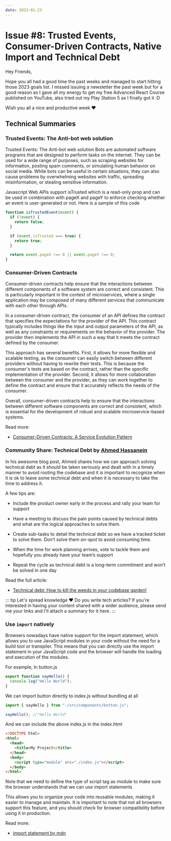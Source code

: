```yaml
---
date: 2023-01-23
---
```


# Issue #8: Trusted Events, Consumer-Driven Contracts, Native Import and Technical Debt

Hey Friends,

Hope you all had a good time the past weeks and managed to start hitting those 2023 goals list. I missed issuing a
newsletter the past week but for a good reason as I gave all my energy to get my free Advanced React Course published on
YouTube, also tried out my Play Station 5 as I finally got it :D

Wish you all a nice and productive week ❤️

## Technical Summaries

### Trusted Events: The Anti-bot web solution

Trusted Events: The Anti-bot web solution Bots are automated software programs that are designed to perform tasks on the
internet. They can be used for a wide range of purposes, such as scraping websites for information, posting spam
comments, or simulating human behavior on social media. While bots can be useful in certain situations, they can also
cause problems by overwhelming websites with traffic, spreading misinformation, or stealing sensitive information.

Javascript Web APIs support isTrusted which is a read-only prop and can be used in combination with pageX and pageY to
enforce checking whether an event is user-generated or not. Here is a sample of this code

```js
function isTrustedEvent(event) {
  if (!event) {
    return false;
  }

  if (event.isTrusted === true) {
    return true;
  }

  return event.pageX !== 0 || event.pageY !== 0;
}
```

### Consumer-Driven Contracts

Consumer-driven contracts help ensure that the interactions between different components of a software system are
correct and consistent. This is particularly important in the context of microservices, where a single application may
be composed of many different services that communicate with each other through APIs.

In a consumer-driven contract, the consumer of an API defines the contract that specifies the expectations for the
provider of the API. This contract typically includes things like the input and output parameters of the API, as well as
any constraints or requirements on the behavior of the provider. The provider then implements the API in such a way that
it meets the contract defined by the consumer.

This approach has several benefits. First, it allows for more flexible and scalable testing, as the consumer can easily
switch between different providers without having to rewrite their tests. This is because the consumer's tests are based
on the contract, rather than the specific implementation of the provider. Second, it allows for more collaboration
between the consumer and the provider, as they can work together to define the contract and ensure that it accurately
reflects the needs of the consumer.

Overall, consumer-driven contracts help to ensure that the interactions between different software components are
correct and consistent, which is essential for the development of robust and scalable microservice-based systems.

Read more:

- [Consumer-Driven Contracts: A Service Evolution Pattern](https://martinfowler.com/articles/consumerDrivenContracts.html)

### Community Share: Technical Debt by [Ahmed Hassanein](https://ahmedhassanein87.medium.com/)

In his awesome blog post, Ahmed shares how we can approach solving technical debt as it should be taken seriously and
dealt with in a timely manner to avoid rooting the codebase and it is important to recognize when it is ok to leave some
technical debt and when it is necessary to take the time to address it.

A few tips are:

- Include the product owner early in the process and rally your team for support

- Have a meeting to discuss the pain points caused by technical debts and what are the logical approaches to solve them.

- Create sub-tasks to detail the technical debt so we have a tracked ticket to solve them. Don’t solve them on-spot to
  avoid consuming time.

- When the time for work planning arrives, vote to tackle them and hopefully you already have your team’s support

- Repeat the cycle as technical debt is a long-term commitment and won’t be solved in one day

Read the full article:

- [Technical debt: How to kill the weeds in your codebase garden!](https://medium.com/front-end-weekly/technical-debt-how-to-kill-the-weeds-in-your-codebase-garden-9238a47f750e)

::: tip Let's spread knowledge ❤️
Do you write tech articles? If you're interested in having your content shared with a wider audience, please send me
your links and I'll attach a summary for it here.
:::

### Use `import` natively

Browsers nowadays have native support for the import statement, which allows you to use JavaScript modules in your code
without the need for a build tool or transpiler. This means that you can directly use the import statement in your
JavaScript code and the browser will handle the loading and execution of the modules.

For example, In button.js

```js
export function sayHello() {
  console.log("Hello World");
}
```

We can import button directly to index.js without bundling at all

```js
import { sayHello } from "./src/components/button.js";

sayHello(); //"Hello World"
```

And we can include the above index.js in the index.html

```html
<!DOCTYPE html>
<html>
  <head>
    <title>My Project</title>
  </head>
  <body>
    <script type="module" src="./index.js"></script>
  </body>
</html>
```

Note that we need to define the type of script tag as module to make sure the browser understands that we can use import
statements

This allows you to organize your code into reusable modules, making it easier to manage and maintain. It is important to
note that not all browsers support this feature, and you should check for browser compatibility before using it in
production.

Read more:

- [import statement by mdn](https://developer.mozilla.org/en-US/docs/Web/JavaScript/Reference/Statements/import)
